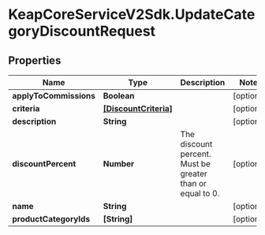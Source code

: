 # KeapCoreServiceV2Sdk.UpdateCategoryDiscountRequest

## Properties

Name | Type | Description | Notes
------------ | ------------- | ------------- | -------------
**applyToCommissions** | **Boolean** |  | [optional] 
**criteria** | [**[DiscountCriteria]**](DiscountCriteria.md) |  | [optional] 
**description** | **String** |  | [optional] 
**discountPercent** | **Number** | The discount percent. Must be greater than or equal to 0. | [optional] 
**name** | **String** |  | [optional] 
**productCategoryIds** | **[String]** |  | [optional] 


